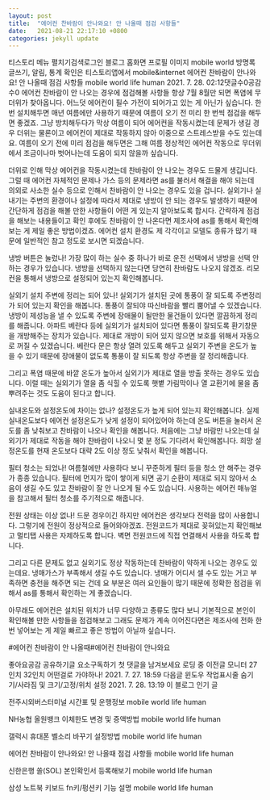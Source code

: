 ```yaml
---
layout: post
title:  "에어컨 찬바람이 안나와요! 안 나올때 점검 사항들"
date:   2021-08-21 22:17:10 +0800
categories: jekyll update
---
```

티스토리 메뉴 펼치기검색로그인
블로그 홈화면
프로필 이미지
mobile world
방명록
글쓰기, 알림, 통계 확인은 티스토리앱에서
mobile&internet
에어컨 찬바람이 안나와요! 안 나올때 점검 사항들
mobile world life human
2021. 7. 28. 02:12댓글수0공감수0
에어컨 찬바람이 안 나오는 경우에 점검해볼 사항들
항상 7월 8월만 되면 폭염에 무더위가 찾아옵니다. 어느덧 에어컨이 필수 가전이 되어가고 있는 게 아닌가 싶습니다. 한번 설치해두면 매년 여름에만 사용하기 때문에 여름이 오기 전 미리 한 번씩 점검을 해두면 좋겠죠. 그냥 방치해두다가 막상 여름이 되어 에어컨을 작동시켰는데 문제가 생길 경우 더위는 물론이고 에어컨이 제대로 작동하지 않아 이중으로 스트레스받을 수도 있는데요. 여름이 오기 전에 미리 점검을 해두면은 그해 여름 정상적인 에어컨 작동으로 무더위에서 조금이나마 벗어나는데 도움이 되지 않을까 싶습니다.

 

더위로 인해 막상 에어컨을 작동시켰는데 찬바람이 안 나오는 경우도 드물게 생깁니다. 그럴 때 에어컨 자체적인 문제나 가스 등의 문제라면 as를 불러서 해결을 해야 되는데 의외로 사소한 실수 등으로 인해서 찬바람이 안 나오는 경우도 있을 겁니다. 실외기나 실내기는 주변의 환경이나 설정에 따라서 제대로 냉방이 안 되는 경우도 발생하기 때문에 간단하게 점검을 해볼 만한 사항들이 어떤 게 있는지 알아보도록 합시다. 간략하게 점검을 해보는 내용들이고 확인 후에도 찬바람이 안 나온다면 제조사에 as를 통해서 확인해보는 게 제일 좋은 방법이겠죠. 에어컨 설치 환경도 제 각각이고 모델도 종류가 많기 때문에 일반적인 참고 정도로 보시면 되겠습니다.

 

 

냉방 버튼은 눌렀나!
가장 많이 하는 실수 중 하나가 바로 운전 선택에서 냉방을 선택 안 하는 경우가 있습니다. 냉방을 선택하지 않는다면 당연히 찬바람도 나오지 않겠죠. 리모컨을 통해서 냉방으로 설정되어 있는지 확인해봅니다.

 

 

실외기 설치 주변에 정리는 되어 있나!
실외기가 설치된 곳에 통풍이 잘 되도록 주변정리가 되어 있는지 확인을 해봅니다. 통풍이 잘되야 따신바람을 빨리 뿜어낼 수 있겠습니다. 냉방이 제성능을 낼 수 있도록 주변에 장애물이 될만한 물건들이 있다면 깔끔하게 정리를 해줍니다. 아파트 베란다 등에 실외기가 설치되어 있다면 통풍이 잘되도록 환기창문을 개방해주는 장치가 있습니다. 제대로 개방이 되어 있지 않으면 보호를 위해서 자동으로 꺼질 수 있겠습니다. 베란다 문은 항상 열려 있도록 해두고 실외기 주변을 온도가 높을 수 있기 때문에 장애물이 없도록 통풍이 잘 되도록 항상 주변을 잘 정리해줍니다.

그리고 폭염 때문에 바깥 온도가 높아서 실외기가 제대로 열을 방출 못하는 경우도 있습니다. 이럴 때는 실외기가 열을 좀 식힐 수 있도록 햇볕 가림막이나 열 교환기에 물을 좀 뿌려주는 것도 도움이 된다고 합니다.

 


 

 

실내온도와 설정온도에 차이는 없나?
설정온도가 높게 되어 있는지 확인해봅니다. 실제 실내온도보다 에어컨 설정온도가 낮게 설정이 되어있어야 하는데 온도 버튼을 눌러서 온도를 좀 낮춰보고 찬바람이 나오나 확인을 해봅니다. 처음에는 그냥 바람만 나오는데 실외기가 제대로 작동을 해야 찬바람이 나오니 몇 분 정도 기다려서 확인해봅니다. 희망 설정온도를 현재 온도보다 대략 2도 이상 정도 낮춰서 확인을 해봅니다.

 

 

필터 청소는 되었나!
여름철에만 사용하다 보니 꾸준하게 필터 등을 청소 안 해주는 경우가 종종 있습니다. 필터에 먼지가 많이 쌓이게 되면 공기 순환이 제대로 되지 않아서 소음이 생길 수도 있고 찬바람이 잘 안 나오게 될 수도 있습니다. 사용하는 에어컨 매뉴얼을 참고해서 필터 청소를 주기적으로 해줍니다.

 

 

전원 상태는 이상 없나!
드문 경우이긴 하지만 에어컨은 생각보다 전력을 많이 사용합니다. 그렇기에 전원이 정상적으로 들어와야겠죠. 전원코드가 제대로 꽂혀있는지 확인해보고 멀티탭 사용은 자제하도록 합니다. 벽면 전원코드에 직접 연결해서 사용을 하도록 합니다.

 



그리고 다른 문제도 없고 실외기도 정상 작동하는데 찬바람이 약하게 나오는 경우도 있는데요. 냉매가스가 부족해서 생길 수도 있습니다. 냉매가 어디서 셀 수도 있는 거고 부족하면 충전을 해주면 되는 건데 요 부분은 여러 요인들이 많기 때문에 정확한 점검을 위해서 as를 통해서 확인하는 게 좋겠습니다.

 

아무래도 에어컨은 설치된 위치가 너무 다양하고 종류도 많다 보니 기본적으로 본인이 확인해볼 만한 사항들을 점검해보고 그래도 문제가 계속 이어진다면은 제조사에 전화 한번 넣어보는 게 제일 빠르고 좋은 방법이 아닐까 싶습니다.

#에어컨 찬바람이 안 나올때#에어컨 찬바람이 안나와요

좋아요공감
공유하기글 요소구독하기
첫 댓글을 남겨보세요
로딩 중
이전글
모니터 27인치 32인치 어떤걸로 가야하나!
2021. 7. 27. 18:59
다음글
윈도우 작업표시줄 숨기기/사라짐 및 크기/고정/위치 설정
2021. 7. 28. 13:19
이 블로그 인기 글

전주시외버스터미널 시간표 및 운행정보
mobile world life human

NH농협 올원뱅크 이체한도 변경 및 증액방법
mobile world life human

갤럭시 휴대폰 벨소리 바꾸기 설정방법
mobile world life human

에어컨 찬바람이 안나와요! 안 나올때 점검 사항들
mobile world life human

신한은행 쏠(SOL) 본인확인서 등록해보기
mobile world life human

삼성 노트북 키보드 fn키/펑션키 기능 설명
mobile world life human